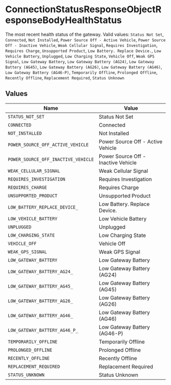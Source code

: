 # ConnectionStatusResponseObjectResponseBodyHealthStatus

The most recent health status of the gateway.  Valid values: `Status Not Set`, `Connected`, `Not Installed`, `Power Source Off - Active Vehicle`, `Power Source Off - Inactive Vehicle`, `Weak Cellular Signal`, `Requires Investigation`, `Requires Charge`, `Unsupported Product`, `Low Battery. Replace Device.`, `Low Vehicle Battery`, `Unplugged`, `Low Charging State`, `Vehicle Off`, `Weak GPS Signal`, `Low Gateway Battery`, `Low Gateway Battery (AG24)`, `Low Gateway Battery (AG45)`, `Low Gateway Battery (AG26)`, `Low Gateway Battery (AG46)`, `Low Gateway Battery (AG46-P)`, `Temporarily Offline`, `Prolonged Offline`, `Recently Offline`, `Replacement Required`, `Status Unknown`


## Values

| Name                                | Value                               |
| ----------------------------------- | ----------------------------------- |
| `STATUS_NOT_SET`                    | Status Not Set                      |
| `CONNECTED`                         | Connected                           |
| `NOT_INSTALLED`                     | Not Installed                       |
| `POWER_SOURCE_OFF_ACTIVE_VEHICLE`   | Power Source Off - Active Vehicle   |
| `POWER_SOURCE_OFF_INACTIVE_VEHICLE` | Power Source Off - Inactive Vehicle |
| `WEAK_CELLULAR_SIGNAL`              | Weak Cellular Signal                |
| `REQUIRES_INVESTIGATION`            | Requires Investigation              |
| `REQUIRES_CHARGE`                   | Requires Charge                     |
| `UNSUPPORTED_PRODUCT`               | Unsupported Product                 |
| `LOW_BATTERY_REPLACE_DEVICE_`       | Low Battery. Replace Device.        |
| `LOW_VEHICLE_BATTERY`               | Low Vehicle Battery                 |
| `UNPLUGGED`                         | Unplugged                           |
| `LOW_CHARGING_STATE`                | Low Charging State                  |
| `VEHICLE_OFF`                       | Vehicle Off                         |
| `WEAK_GPS_SIGNAL`                   | Weak GPS Signal                     |
| `LOW_GATEWAY_BATTERY`               | Low Gateway Battery                 |
| `LOW_GATEWAY_BATTERY_AG24_`         | Low Gateway Battery (AG24)          |
| `LOW_GATEWAY_BATTERY_AG45_`         | Low Gateway Battery (AG45)          |
| `LOW_GATEWAY_BATTERY_AG26_`         | Low Gateway Battery (AG26)          |
| `LOW_GATEWAY_BATTERY_AG46_`         | Low Gateway Battery (AG46)          |
| `LOW_GATEWAY_BATTERY_AG46_P_`       | Low Gateway Battery (AG46-P)        |
| `TEMPORARILY_OFFLINE`               | Temporarily Offline                 |
| `PROLONGED_OFFLINE`                 | Prolonged Offline                   |
| `RECENTLY_OFFLINE`                  | Recently Offline                    |
| `REPLACEMENT_REQUIRED`              | Replacement Required                |
| `STATUS_UNKNOWN`                    | Status Unknown                      |